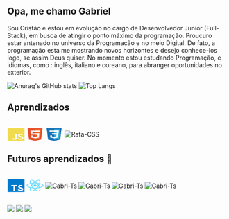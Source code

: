 ## Opa, me chamo Gabriel
Sou Cristão e estou em evolução no cargo de Desenvolvedor Junior (Full-Stack), em busca de atingir o ponto máximo da programação. 
Proucuro estar antenado no universo da Programação e no meio Digital. 
De fato, a programação esta me mostrando novos horizontes e desejo conhece-los logo, se assim Deus quiser.
No momento estou estudando Programação, e idiomas, como : inglês, italiano e coreano, para abranger oportunidades no exterior. 

![Anurag's GitHub stats](https://github-readme-stats.vercel.app/api?username=SFXbiel&show_icons=true&theme=tokyonight)
![Top Langs](https://github-readme-stats.vercel.app/api/top-langs/?username=SFXbiel&layout=compact)

 ## Aprendizados
  <div style="display: inline_block"><br>
  <img align="center" alt="gabri-Js" height="30" width="40" src="https://raw.githubusercontent.com/devicons/devicon/master/icons/javascript/javascript-plain.svg">
  <img align="center" alt="Rafa-HTML" height="30" width="40" src="https://raw.githubusercontent.com/devicons/devicon/master/icons/html5/html5-original.svg">
  <img align="center" alt="Rafa-CSS" height="30" width="40" src="https://raw.githubusercontent.com/devicons/devicon/master/icons/css3/css3-original.svg">
  <img align="center" alt="Rafa-CSS" height="30" width="40" src="https://cdn.jsdelivr.net/gh/devicons/devicon@latest/icons/nodejs/nodejs-original-wordmark.svg" />
          
</div>

## Futuros aprendizados 🔭
<div style="display: inline_block"><br>
  <img align="center" alt="Gabri-Ts" height="30" width="40" src="https://raw.githubusercontent.com/devicons/devicon/master/icons/typescript/typescript-plain.svg">
  <img align="center" alt="Gabri-React" height="30" width="40" src="https://raw.githubusercontent.com/devicons/devicon/master/icons/react/react-original.svg">
  <img align="center" alt="Gabri-Ts" height="30" width="40" src="https://cdn.jsdelivr.net/gh/devicons/devicon@latest/icons/vuejs/vuejs-original.svg" />
  <img align="center" alt="Gabri-Ts" height="30" width="40" src="https://cdn.jsdelivr.net/gh/devicons/devicon@latest/icons/tailwindcss/tailwindcss-original.svg" />
 <img align="center" alt="Gabri-Ts" height="30" width="40"src="https://cdn.jsdelivr.net/gh/devicons/devicon@latest/icons/nextjs/nextjs-original.svg" />
 <img  align="center" alt="Gabri-Ts" height="30" width="40" src="https://cdn.jsdelivr.net/gh/devicons/devicon@latest/icons/flutter/flutter-original.svg" />     
</div>

##

<div> 
 <a href="" target="_blank"><img src="https://img.shields.io/badge/Discord-7289DA?style=for-the-badge&logo=discord&logoColor=white" target="_blank"></a> 
  <a href = "mailto:gabrielsousarangel63176@gmail.com"><img src="https://img.shields.io/badge/-Gmail-%23333?style=for-the-badge&logo=gmail&logoColor=white" target="_blank"></a>
  <a href="https://www.linkedin.com/in/gabriel-s-rangel-02749020b/" target="_blank"><img src="https://img.shields.io/badge/-LinkedIn-%230077B5?style=for-the-badge&logo=linkedin&logoColor=white" target="_blank"></a> 
 
  
</div>

          
